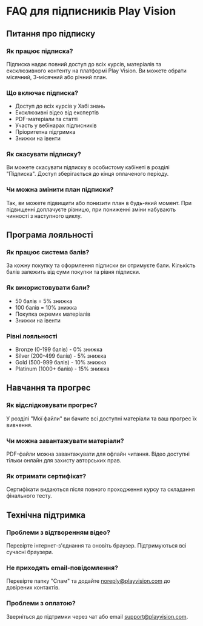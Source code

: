 # FAQ для підписників Play Vision

## Питання про підписку

### Як працює підписка?
Підписка надає повний доступ до всіх курсів, матеріалів та ексклюзивного контенту на платформі Play Vision. Ви можете обрати місячний, 3-місячний або річний план.

### Що включає підписка?
- Доступ до всіх курсів у Хабі знань
- Ексклюзивні відео від експертів
- PDF-матеріали та статті
- Участь у вебінарах підписників
- Пріоритетна підтримка
- Знижки на івенти

### Як скасувати підписку?
Ви можете скасувати підписку в особистому кабінеті в розділі "Підписка". Доступ зберігається до кінця оплаченого періоду.

### Чи можна змінити план підписки?
Так, ви можете підвищити або понизити план в будь-який момент. При підвищенні доплачуєте різницю, при пониженні зміни набувають чинності з наступного циклу.

## Програма лояльності

### Як працює система балів?
За кожну покупку та оформлення підписки ви отримуєте бали. Кількість балів залежить від суми покупки та рівня підписки.

### Як використовувати бали?
- 50 балів = 5% знижка
- 100 балів = 10% знижка
- Покупка окремих матеріалів
- Знижки на івенти

### Рівні лояльності
- Bronze (0-199 балів) - 0% знижка
- Silver (200-499 балів) - 5% знижка
- Gold (500-999 балів) - 10% знижка
- Platinum (1000+ балів) - 15% знижка

## Навчання та прогрес

### Як відслідковувати прогрес?
У розділі "Мої файли" ви бачите всі доступні матеріали та ваш прогрес їх вивчення.

### Чи можна завантажувати матеріали?
PDF-файли можна завантажувати для офлайн читання. Відео доступні тільки онлайн для захисту авторських прав.

### Як отримати сертифікат?
Сертифікати видаються після повного проходження курсу та складання фінального тесту.

## Технічна підтримка

### Проблеми з відтворенням відео?
Перевірте інтернет-з'єднання та оновіть браузер. Підтримуються всі сучасні браузери.

### Не приходять email-повідомлення?
Перевірте папку "Спам" та додайте noreply@playvision.com до довірених контактів.

### Проблеми з оплатою?
Зверніться до підтримки через чат або email support@playvision.com.
